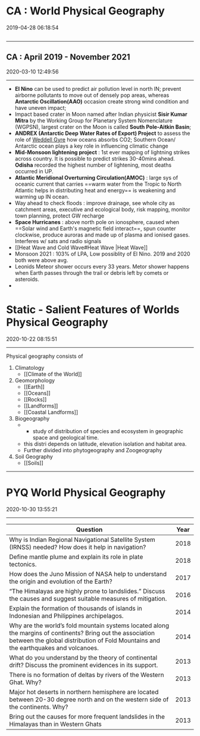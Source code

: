 # CA : World Physical Geography
2019-04-28 06:18:54
```toc
```
---

## CA : April 2019 - November 2021
2020-03-10 12:49:56

---
-   **El Nino** can be used to predict air pollution level in north IN; prevent airborne pollutants to move out of densely pop areas, whereas **Antarctic Oscillation(AAO)** occasion create strong wind condition and have uneven impact;
-   Impact based crater in Moon named after Indian physicist **Sisir Kumar Mitra** by the Working Group for Planetary System Nomenclature (WGPSN), largest crater on the Moon is called **South Pole-Aitkin Basin**;
-   **ANDREX (Antarctic Deep Water Rates of Export) Project** to assess the role of [Weddell Gyre](http://www.wikipedia.org/wiki/Weddell_Gyre) how oceans absorbs CO2; Southern Ocean/ Antarctic ocean plays a key role in influencing climatic change
-   **Mid-Monsoon lightening project** : 1st ever mapping of lightning strikes across country. It is possible to predict strikes 30-40mins ahead. **Odisha** recorded the highest number of lightening, most deaths occurred in UP.
-   **Atlantic Meridional Overturning Circulation(AMOC)** :  large sys of oceanic current that carries ==warm water from the Tropic to North Atlantic helps in distributing heat and energy== is weakening and warming up IN ocean.
-   Way ahead to check floods : improve drainage, see whole city as catchment areas, executive and ecological body, risk mapping, monitor town planning, protect GW recharge
-   **Space Hurricanes** : above north pole on ionosphere, caused when ==Solar wind and Earth's magnetic field interact==, spun counter clockwise, produce auroras and made up of plasma and ionised gases. Interferes w/ sats and radio signals 
- [[Heat Wave and Cold Wave#Heat Wave |Heat Wave]]
-  Monsoon 2021 : 103% of LPA, Low possiblity of El Nino. 2019 and 2020 both were above avg. 
- Leonids Meteor shower occurs every 33 years. Metor shower happens when Earth passes through the trail or debris left by comets or asteroids.
- 


 
# Static - Salient Features of Worlds Physical Geography
2020-10-22 08:15:51
            
---

Physical geography consists of 
1. Climatology
	- [[Climate of the World]] 
1. Geomorphology
	- [[Earth]]
	- [[Oceans]]
	- [[Rocks]]
	- [[Landforms]]
	- [[Coastal Landforms]]
2. Biogeography
	-  - study of distribution of species and ecosystem in geographic space and geological time.
	 - this distri depends on latitude, elevation isolation and habitat area.
	 - Further divided into phytogeography and Zoogeography
3. Soil Geography
	- [[Soils]]


---


# PYQ World Physical Geography
2020-10-30 13:55:21
            
---


| Question                                                                                                                                                                                              | Year |
| ----------------------------------------------------------------------------------------------------------------------------------------------------------------------------------------------------- | ---- |
| Why is Indian   Regional Navigational Satellite System (IRNSS) needed? How does it help in   navigation?                                                                                              | 2018 |
| Define mantle   plume and explain its role in plate tectonics.                                                                                                                                        | 2018 |
| How does the Juno   Mission of NASA help to understand the origin and evolution of the Earth?                                                                                                         | 2017 |
| “The Himalayas are   highly prone to landslides.” Discuss the causes and suggest suitable measures   of mitigation.                                                                                   | 2016 |
| Explain the   formation of thousands of islands in Indonesian and Philippines archipelagos.                                                                                                           | 2014 |
| Why are the   world’s fold mountain systems located along the margins of continents? Bring   out the association between the global distribution of Fold Mountains and the earthquakes and volcanoes. | 2014 |
| What do you   understand by the theory of continental drift? Discuss the prominent   evidences in its support.                                                                                        | 2013 |
| There is no   formation of deltas by rivers of the Western Ghat. Why?                                                                                                                                 | 2013 |
| Major hot deserts   in northern hemisphere are located between 20-30 degree north and on the   western side of the continents. Why?                                                                   | 2013 |
| Bring out the   causes for more frequent landslides in the Himalayas than in Western Ghats                                                                                                            | 2013 |



 





